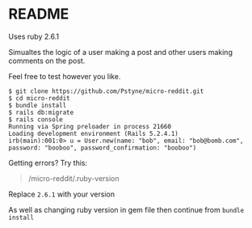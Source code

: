 # README

Uses ruby 2.6.1

Simualtes the logic of a user making a post and other users making comments on the post. 

Feel free to test however you like.

```console
$ git clone https://github.com/Pstyne/micro-reddit.git
$ cd micro-reddit
$ bundle install
$ rails db:migrate
$ rails console
Running via Spring preloader in process 21660
Loading development environment (Rails 5.2.4.1)
irb(main):001:0> u = User.new(name: "bob", email: "bob@bomb.com", password: "booboo", password_confirmation: "booboo")
```

Getting errors? Try this:

>/micro-reddit/.ruby-version

Replace `2.6.1` with your version

As well as changing ruby version in gem file then continue from `bundle install`



